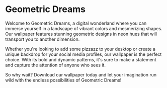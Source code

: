 <!--font:Poppins-->

# Geometric Dreams

Welcome to Geometric Dreams, a digital wonderland where you can immerse yourself in a landscape of vibrant colors and mesmerizing shapes. Our wallpaper features stunning geometric designs in neon hues that will transport you to another dimension.

Whether you're looking to add some pizzazz to your desktop or create a unique backdrop for your social media profiles, our wallpaper is the perfect choice. With its bold and dynamic patterns, it's sure to make a statement and capture the attention of anyone who sees it.

So why wait? Download our wallpaper today and let your imagination run wild with the endless possibilities of Geometric Dreams!

<!--

Write me markdown content of website with wallpaper:

"A digital landscape with geometric shapes and neon colors"

The header of the page should not be copy of the text but rather a real content of the website which is using this wallpaper.


---


# Geometric Dreams

Welcome to Geometric Dreams, a digital wonderland where you can immerse yourself in a landscape of vibrant colors and mesmerizing shapes. Our wallpaper features stunning geometric designs in neon hues that will transport you to another dimension.

Whether you're looking to add some pizzazz to your desktop or create a unique backdrop for your social media profiles, our wallpaper is the perfect choice. With its bold and dynamic patterns, it's sure to make a statement and capture the attention of anyone who sees it.

So why wait? Download our wallpaper today and let your imagination run wild with the endless possibilities of Geometric Dreams!


---


Write me a Google font which is best fitting for the website.

Pick from the list:
- Cinzel Decorative
- Dancing Script
- Great Vibes
- Cinzel
- Lato
- Exo 2
- Poppins
- Montserrat
- Lobster
- Alegreya
- Barlow Condensed
- IBM Plex Sans
- Roboto
- Cormorant Garamond
- Cabin
- Inter
- Orbitron
- Open Sans
- Raleway
- Futura
- Creepster
- Playfair Display


Write just the font name nothing else.


---


Poppins

-->
